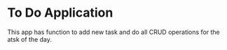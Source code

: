 # To Do Application

This app has function to add new task and do all CRUD operations for the atsk of the day. 

